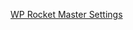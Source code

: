 [WP Rocket Master Settings](https://gist.githubusercontent.com/mitchierichie/e969d555fafa66d310b649cefac8fa2a/raw/b69db526a7620c4effbe893717fa68e1f70a0218/wp-rocket-settings-2020-05-26-5ecd2fb42d86a.json)

